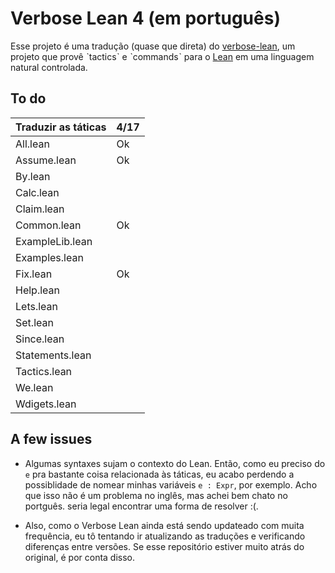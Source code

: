 # Verbose Lean 4 (em português)

Esse projeto é uma tradução (quase que direta) do [verbose-lean](https://github.com/PatrickMassot/verbose-lean4), um projeto que provê ˋtacticsˋ e ˋcommandsˋ para o
[Lean](https://leanprover-community.github.io/) em uma linguagem natural controlada.

## To do

| **Traduzir as táticas** | 4/17 |
| ----------------------- | ---- |
| All.lean              | Ok |
| Assume.lean           | Ok |
| By.lean               |  |
| Calc.lean             |  |
| Claim.lean            |  |
| Common.lean           | Ok |
| ExampleLib.lean       |  |
| Examples.lean         |  |
| Fix.lean              | Ok |
| Help.lean             |  |
| Lets.lean             |  |
| Set.lean              |  |
| Since.lean            |  |
| Statements.lean       |  |
| Tactics.lean          |  |
| We.lean               |  |
| Wdigets.lean          |  |

## A few issues

- Algumas syntaxes sujam o contexto do Lean. Então, como eu preciso do `e` pra bastante coisa relacionada às táticas, eu acabo perdendo a possiblidade de nomear minhas variáveis `e : Expr`, por exemplo. Acho que isso não é um problema no inglês, mas achei bem chato no portguês. seria legal encontrar uma forma de resolver :(.

- Also, como o Verbose Lean ainda está sendo updateado com muita frequência, eu tô tentando ir atualizando as traduções e verificando diferenças entre versões. Se esse repositório estiver muito atrás do original, é por conta disso.

